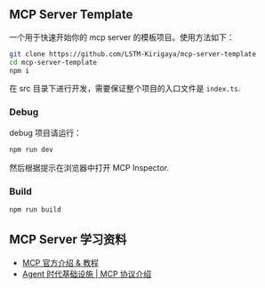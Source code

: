 ## MCP Server Template

一个用于快速开始你的 mcp server 的模板项目。使用方法如下：

```bash
git clone https://github.com/LSTM-Kirigaya/mcp-server-template
cd mcp-server-template
npm i
```

在 src 目录下进行开发，需要保证整个项目的入口文件是 `index.ts`.

### Debug

debug 项目请运行：

```bash
npm run dev
```

然后根据提示在浏览器中打开 MCP Inspector.

### Build

```bash
npm run build
```

## MCP Server 学习资料

- [MCP 官方介绍 & 教程](https://modelcontextprotocol.io/introduction)
- [Agent 时代基础设施 | MCP 协议介绍](https://zhuanlan.zhihu.com/p/28859732955)
